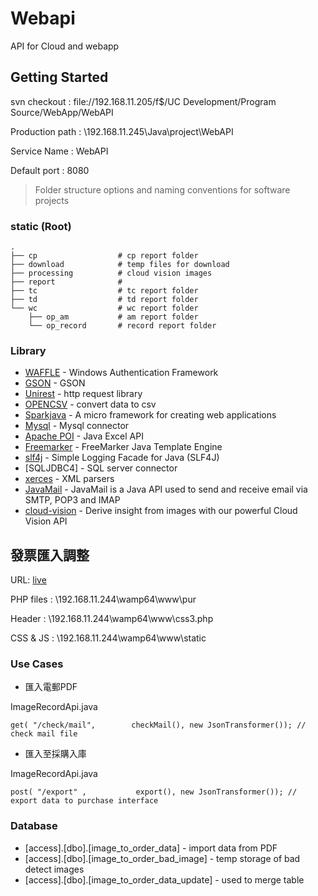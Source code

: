 # Webapi
API for Cloud and webapp

## Getting Started
svn checkout : file://192.168.11.205/f$/UC Development/Program Source/WebApp/WebAPI

Production path : \\192.168.11.245\Java\project\WebAPI

Service Name : WebAPI

Default port : 8080

> Folder structure options and naming conventions for software projects

### static (Root)

    .
    ├── cp                  # cp report folder
    ├── download            # temp files for download
    ├── processing          # cloud vision images
    ├── report              # 
    ├── tc                  # tc report folder
    ├── td                  # td report folder
    └── wc                  # wc report folder
        ├── op_am           # am report folder
        └── op_record       # record report folder

### Library
* [WAFFLE](https://github.com/Waffle/waffle) - Windows Authentication Framework
* [GSON](https://github.com/google/gson) - GSON
* [Unirest](http://unirest.io/) - http request library
* [OPENCSV](http://opencsv.sourceforge.net/) - convert data to csv
* [Sparkjava](http://sparkjava.com/) - A micro framework for creating web applications
* [Mysql](https://dev.mysql.com/downloads/connector/j/5.1.html) - Mysql connector
* [Apache POI](https://poi.apache.org/) - Java Excel API
* [Freemarker](https://freemarker.apache.org/index.html) - FreeMarker Java Template Engine
* [slf4j](https://www.slf4j.org/legacy.html) - Simple Logging Facade for Java (SLF4J)
* [SQLJDBC4] - SQL server connector
* [xerces](http://xerces.apache.org/) - XML parsers
* [JavaMail](https://mvnrepository.com/artifact/javax.mail/mail/1.4) - JavaMail is a Java API used to send and receive email via SMTP, POP3 and IMAP
* [cloud-vision](https://cloud.google.com/vision/) - Derive insight from images with our powerful Cloud Vision API

## 發票匯入調整

URL: [live](http://192.168.11.244:8080/pur/)

PHP files : \\192.168.11.244\wamp64\www\pur

Header : \\192.168.11.244\wamp64\www\css3.php

CSS & JS : \\192.168.11.244\wamp64\www\static

### Use Cases

* 匯入電郵PDF 

ImageRecordApi.java

```
get( "/check/mail",        checkMail(), new JsonTransformer()); // check mail file
```

* 匯入至採購入庫

ImageRecordApi.java

```
post( "/export" ,           export(), new JsonTransformer()); // export data to purchase interface
```

### Database

* [access].[dbo].[image_to_order_data] - import data from PDF
* [access].[dbo].[image_to_order_bad_image] - temp storage of bad detect images
* [access].[dbo].[image_to_order_data_update] - used to merge table

